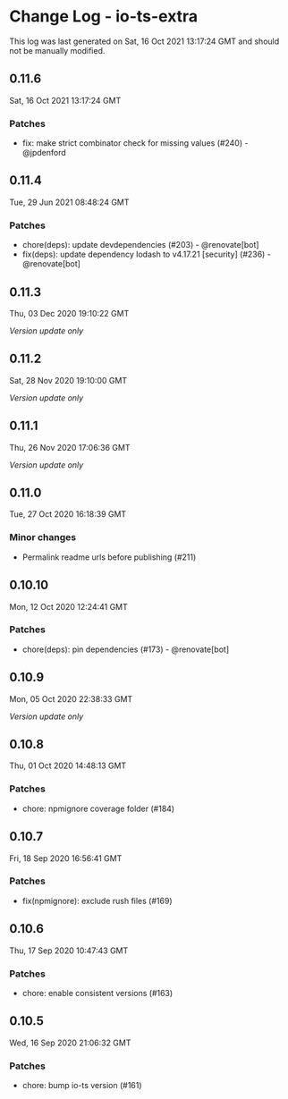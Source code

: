 # Change Log - io-ts-extra

This log was last generated on Sat, 16 Oct 2021 13:17:24 GMT and should not be manually modified.

## 0.11.6
Sat, 16 Oct 2021 13:17:24 GMT

### Patches

- fix: make strict combinator check for missing values (#240) - @jpdenford

## 0.11.4
Tue, 29 Jun 2021 08:48:24 GMT

### Patches

- chore(deps): update devdependencies (#203) - @renovate[bot]
- fix(deps): update dependency lodash to v4.17.21 [security] (#236) - @renovate[bot]

## 0.11.3
Thu, 03 Dec 2020 19:10:22 GMT

_Version update only_

## 0.11.2
Sat, 28 Nov 2020 19:10:00 GMT

_Version update only_

## 0.11.1
Thu, 26 Nov 2020 17:06:36 GMT

_Version update only_

## 0.11.0
Tue, 27 Oct 2020 16:18:39 GMT

### Minor changes

- Permalink readme urls before publishing (#211)

## 0.10.10
Mon, 12 Oct 2020 12:24:41 GMT

### Patches

- chore(deps): pin dependencies (#173) - @renovate[bot]

## 0.10.9
Mon, 05 Oct 2020 22:38:33 GMT

_Version update only_

## 0.10.8
Thu, 01 Oct 2020 14:48:13 GMT

### Patches

- chore: npmignore coverage folder (#184)

## 0.10.7
Fri, 18 Sep 2020 16:56:41 GMT

### Patches

- fix(npmignore): exclude rush files (#169)

## 0.10.6
Thu, 17 Sep 2020 10:47:43 GMT

### Patches

- chore: enable consistent versions (#163)

## 0.10.5
Wed, 16 Sep 2020 21:06:32 GMT

### Patches

- chore: bump io-ts version (#161)


